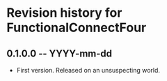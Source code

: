 # Revision history for FunctionalConnectFour

## 0.1.0.0 -- YYYY-mm-dd

* First version. Released on an unsuspecting world.
